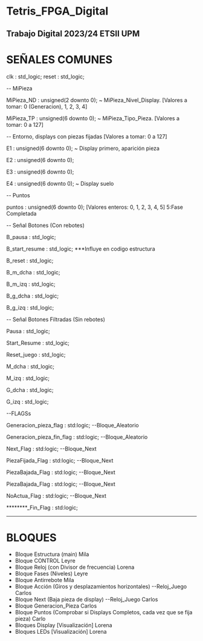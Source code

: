 # Tetris_FPGA_Digital
Trabajo Digital 2023/24 ETSII UPM
--------------------------------------------------------------------------------------------------------------------
# SEÑALES COMUNES
clk : std_logic;
reset : std_logic;

-- MiPieza

MiPieza_ND : unsigned(2 downto 0); ~ MiPieza_Nivel_Display. [Valores a tomar: 0 (Generacion), 1, 2, 3, 4]

MiPieza_TP : unsigned(6 downto 0); ~ MiPieza_Tipo_Pieza.  [Valores a tomar: 0 a 127]

-- Entorno, displays con piezas fijadas [Valores a tomar: 0 a 127]

E1 : unsigned(6 downto 0); ~ Display primero, aparición pieza 

E2 : unsigned(6 downto 0);  

E3 : unsigned(6 downto 0);

E4 : unsigned(6 downto 0); ~ Display suelo

-- Puntos

puntos : unsigned(6 downto 0); [Valores enteros: 0, 1, 2, 3, 4, 5] 5:Fase Completada

-- Señal Botones (Con rebotes)

B_pausa : std_logic;

B_start_resume :  std_logic;  ***Influye en codigo estructura

B_reset :  std_logic; 

B_m_dcha : std_logic;

B_m_izq : std_logic;

B_g_dcha : std_logic;

B_g_izq : std_logic;


-- Señal Botones Filtradas (Sin rebotes)

Pausa : std_logic;

Start_Resume : std_logic;

Reset_juego : std_logic;

M_dcha : std_logic;

M_izq : std_logic;

G_dcha : std_logic;

G_izq : std_logic;

--FLAGSs

Generacion_pieza_flag : std:logic; --Bloque_Aleatorio

Generacion_pieza_fin_flag : std:logic; --Bloque_Aleatorio

Next_Flag : std:logic; --Bloque_Next

PiezaFijada_Flag : std:logic; --Bloque_Next

PiezaBajada_Flag : std:logic; --Bloque_Next

PiezaBajada_Flag : std:logic; --Bloque_Next

NoActua_Flag : std:logic; --Bloque_Next

********_Fin_Flag : std:logic;

--------------------------------------------------------------------------------------------------------------------
# BLOQUES
- Bloque Estructura (main) Mila
- Bloque CONTROL Leyre
- Bloque Reloj (con Divisor de frecuencia) Lorena
- Bloque Fases (Niveles) Leyre
- Bloque Antirrebote Mila
- Bloque Acción (Giros y desplazamientos horizontales) --Reloj_Juego Carlos
- Bloque Next (Baja pieza de display) --Reloj_Juego Carlos
- Bloque Generacion_Pieza Carlos
- Bloque Puntos (Comprobar si Displays Completos, cada vez que se fija pieza) Carlo
- Bloques Display [Visualización] Lorena
- Bloques LEDs [Visualización] Lorena

